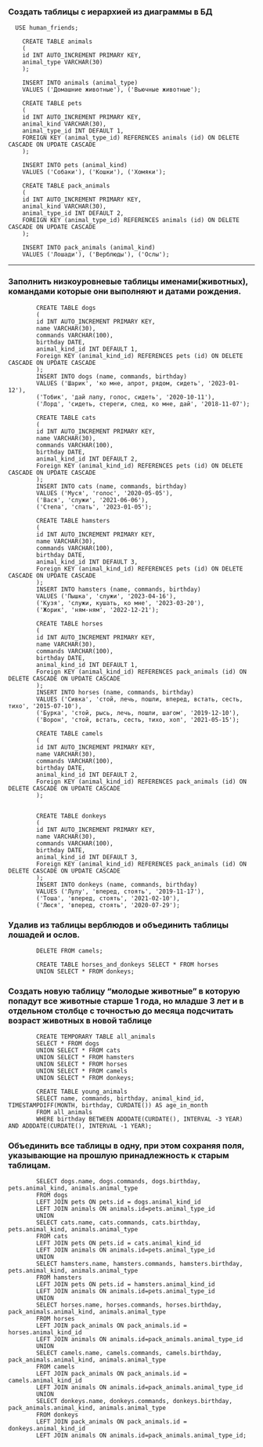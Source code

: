### Создать таблицы с иерархией из диаграммы в БД
      USE human_friends;
        
        CREATE TABLE animals
        (
        id INT AUTO_INCREMENT PRIMARY KEY,
        animal_type VARCHAR(30)
        );
        
        INSERT INTO animals (animal_type)
        VALUES ('Домашние животные'), ('Вьючные животные');
        
        CREATE TABLE pets
        (
        id INT AUTO_INCREMENT PRIMARY KEY,
        animal_kind VARCHAR(30),
        animal_type_id INT DEFAULT 1,
        FOREIGN KEY (animal_type_id) REFERENCES animals (id) ON DELETE CASCADE ON UPDATE CASCADE
        );
        
        INSERT INTO pets (animal_kind)
        VALUES ('Собаки'), ('Кошки'), ('Хомяки');
        
        CREATE TABLE pack_animals
        (
        id INT AUTO_INCREMENT PRIMARY KEY,
        animal_kind VARCHAR(30),
        animal_type_id INT DEFAULT 2,
        FOREIGN KEY (animal_type_id) REFERENCES animals (id) ON DELETE CASCADE ON UPDATE CASCADE
        );
        
        INSERT INTO pack_animals (animal_kind)
        VALUES ('Лошади'), ('Верблюды'), ('Ослы');
---------------------------------------------------------------------------
### Заполнить низкоуровневые таблицы именами(животных), командами которые они выполняют и датами рождения.
            CREATE TABLE dogs
            (       
            id INT AUTO_INCREMENT PRIMARY KEY,
            name VARCHAR(30),
            commands VARCHAR(100),
            birthday DATE,
            animal_kind_id INT DEFAULT 1,
            Foreign KEY (animal_kind_id) REFERENCES pets (id) ON DELETE CASCADE ON UPDATE CASCADE
            );
            INSERT INTO dogs (name, commands, birthday)
            VALUES ('Шарик', 'ко мне, апрот, рядом, сидеть', '2023-01-12'),
            ('Тобик', 'дай лапу, голос, сидеть', '2020-10-11'),
            ('Лорд', 'сидеть, стереги, след, ко мне, дай', '2018-11-07');
            
            CREATE TABLE cats
            (       
            id INT AUTO_INCREMENT PRIMARY KEY,
            name VARCHAR(30),
            commands VARCHAR(100),
            birthday DATE,
            animal_kind_id INT DEFAULT 2,
            Foreign KEY (animal_kind_id) REFERENCES pets (id) ON DELETE CASCADE ON UPDATE CASCADE
            );
            INSERT INTO cats (name, commands, birthday)
            VALUES ('Муся', 'голос', '2020-05-05'),
            ('Вася', 'служи', '2021-06-06'),
            ('Степа', 'спать', '2023-01-05');
            
            CREATE TABLE hamsters
            (       
            id INT AUTO_INCREMENT PRIMARY KEY,
            name VARCHAR(30),
            commands VARCHAR(100),
            birthday DATE,
            animal_kind_id INT DEFAULT 3,
            Foreign KEY (animal_kind_id) REFERENCES pets (id) ON DELETE CASCADE ON UPDATE CASCADE
            );
            INSERT INTO hamsters (name, commands, birthday)
            VALUES ('Пышка', 'служи', '2023-04-16'),
            ('Кузя', 'служи, кушать, ко мне', '2023-03-20'),
            ('Жорик', 'ням-ням', '2022-12-21');
            
            CREATE TABLE horses
            (       
            id INT AUTO_INCREMENT PRIMARY KEY,
            name VARCHAR(30),
            commands VARCHAR(100),
            birthday DATE,
            animal_kind_id INT DEFAULT 1,
            Foreign KEY (animal_kind_id) REFERENCES pack_animals (id) ON DELETE CASCADE ON UPDATE CASCADE
            );
            INSERT INTO horses (name, commands, birthday)
            VALUES ('Сивка', 'стой, лечь, пошли, вперед, встать, сесть, тихо', '2015-07-10'),
            ('Бурка', 'стой, рысь, лечь, пошли, шагом', '2019-12-10'),
            ('Ворон', 'стой, встать, сесть, тихо, хоп', '2021-05-15');
            
            CREATE TABLE camels
            (       
            id INT AUTO_INCREMENT PRIMARY KEY,
            name VARCHAR(30),
            commands VARCHAR(100),
            birthday DATE,
            animal_kind_id INT DEFAULT 2,
            Foreign KEY (animal_kind_id) REFERENCES pack_animals (id) ON DELETE CASCADE ON UPDATE CASCADE
            );


            CREATE TABLE donkeys
            (       
            id INT AUTO_INCREMENT PRIMARY KEY,
            name VARCHAR(30),
            commands VARCHAR(100),
            birthday DATE,
            animal_kind_id INT DEFAULT 3,
            Foreign KEY (animal_kind_id) REFERENCES pack_animals (id) ON DELETE CASCADE ON UPDATE CASCADE
            );
            INSERT INTO donkeys (name, commands, birthday)
            VALUES ('Лулу', 'вперед, стоять', '2019-11-17'),
            ('Тоша', 'вперед, стоять', '2021-02-10'),
            ('Люся', 'вперед, стоять', '2020-07-29');

### Удалив из таблицы верблюдов и объединить таблицы лошадей и ослов.
            DELETE FROM camels;
            
            CREATE TABLE horses_and_donkeys SELECT * FROM horses
            UNION SELECT * FROM donkeys;

### Создать новую таблицу “молодые животные” в которую попадут все животные старше 1 года, но младше 3 лет и в отдельном столбце с точностью до месяца подсчитать возраст животных в новой таблице
            CREATE TEMPORARY TABLE all_animals
            SELECT * FROM dogs
            UNION SELECT * FROM cats
            UNION SELECT * FROM hamsters
            UNION SELECT * FROM horses
            UNION SELECT * FROM camels
            UNION SELECT * FROM donkeys;
            
            CREATE TABLE young_animals
            SELECT name, commands, birthday, animal_kind_id, TIMESTAMPDIFF(MONTH, birthday, CURDATE()) AS age_in_month
            FROM all_animals
            WHERE birthday BETWEEN ADDDATE(CURDATE(), INTERVAL -3 YEAR) AND ADDDATE(CURDATE(), INTERVAL -1 YEAR);

### Объединить все таблицы в одну, при этом сохраняя поля, указывающие на прошлую принадлежность к старым таблицам.
            SELECT dogs.name, dogs.commands, dogs.birthday, pets.animal_kind, animals.animal_type
            FROM dogs
            LEFT JOIN pets ON pets.id = dogs.animal_kind_id
            LEFT JOIN animals ON animals.id=pets.animal_type_id
            UNION
            SELECT cats.name, cats.commands, cats.birthday, pets.animal_kind, animals.animal_type
            FROM cats
            LEFT JOIN pets ON pets.id = cats.animal_kind_id
            LEFT JOIN animals ON animals.id=pets.animal_type_id
            UNION
            SELECT hamsters.name, hamsters.commands, hamsters.birthday, pets.animal_kind, animals.animal_type
            FROM hamsters
            LEFT JOIN pets ON pets.id = hamsters.animal_kind_id
            LEFT JOIN animals ON animals.id=pets.animal_type_id
            UNION
            SELECT horses.name, horses.commands, horses.birthday, pack_animals.animal_kind, animals.animal_type
            FROM horses
            LEFT JOIN pack_animals ON pack_animals.id = horses.animal_kind_id
            LEFT JOIN animals ON animals.id=pack_animals.animal_type_id
            UNION
            SELECT camels.name, camels.commands, camels.birthday, pack_animals.animal_kind, animals.animal_type
            FROM camels
            LEFT JOIN pack_animals ON pack_animals.id = camels.animal_kind_id
            LEFT JOIN animals ON animals.id=pack_animals.animal_type_id
            UNION
            SELECT donkeys.name, donkeys.commands, donkeys.birthday, pack_animals.animal_kind, animals.animal_type
            FROM donkeys
            LEFT JOIN pack_animals ON pack_animals.id = donkeys.animal_kind_id
            LEFT JOIN animals ON animals.id=pack_animals.animal_type_id;
